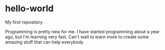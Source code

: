 # hello-world
My first repository

Programming is pretty new for me. I have started programming about a year ago, but I'm learning very fast. Can't wait to learn more to create some amazing stuff that can help everybody
